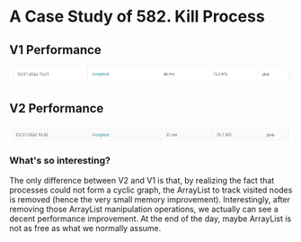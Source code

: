 # A Case Study of 582. Kill Process

## V1 Performance
![img.png](img.png)
## V2 Performance 
![img_1.png](img_1.png)

### What's so interesting?
The only difference between V2 and V1 is that, by realizing the fact 
that processes could not form a cyclic graph, the ArrayList to track visited 
nodes is removed (hence the very small memory improvement). Interestingly,
after removing those ArrayList manipulation operations, we actually can see
a decent performance improvement. At the end of the day, maybe ArrayList is 
not as free as what we normally assume. 